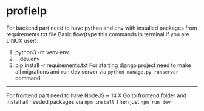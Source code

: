 # profielp
For backend part need to have python and env with installed packages from requirements.txt file
Basic flow(type this commands in terminal if you are LINUX user):
1. python3 -m venv env
2. . .dev.env
3. pip install -r requirements.txt
For starting django project need to make all migrations and run dev server via ```python manage.py runserver``` command
-----
For frontend part need to have NodeJS ~ 14.X
Go to frontend folder and install all needed packages via ```npm install```
Then just ```npm run dev```
